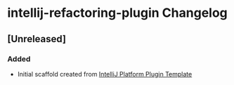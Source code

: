 <!-- Keep a Changelog guide -> https://keepachangelog.com -->

# intellij-refactoring-plugin Changelog

## [Unreleased]
### Added
- Initial scaffold created from [IntelliJ Platform Plugin Template](https://github.com/JetBrains/intellij-platform-plugin-template)
